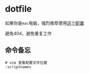 # dotfile

如果你是`mac`电脑，强烈推荐使用[这个配置](https://github.com/WanderHuang/nvim-config-lua-mac)

避免404，避免重复工作

## 命令备忘

```
# vim 查看配置文件位置
:scriptnames
```
